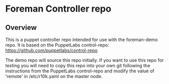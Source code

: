 # Foreman Controller repo

## Overview

This is a puppet controller repo intended for use with the foreman-demo repo.
It is based on the PuppetLabs control-repo:
https://github.com/puppetlabs/control-repo

The demo repo will source this repo initially. If you want to use this repo for
testing you will need to copy this repo into your own git following the
instructions from the PuppetLabs control-repo and modify the value of 'remote'
in /etc/r10k.yaml on the master node.
